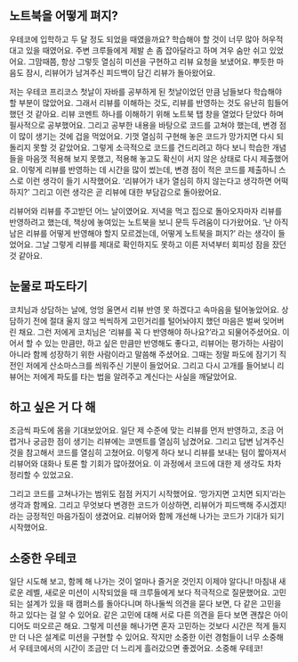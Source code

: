 ## 노트북을 어떻게 펴지?

우테코에 입학하고 두 달 정도 되었을 때였을까요?
학습해야 할 것이 너무 많아 허우적대고 있을 때였어요.
주변 크루들에게 제발 손 좀 잡아달라고 하며 겨우 숨만 쉬고 있었어요.
그맘때쯤, 항상 그렇듯 열심히 미션을 구현하고 리뷰 요청을 보냈어요.
뿌듯한 마음도 잠시, 리뷰어가 남겨주신 피드백이 담긴 리뷰가 돌아왔어요.

저는 우테코 프리코스 첫날이 자바를 공부하게 된 첫날이었던 만큼 남들보다 학습해야 할 부분이 많았어요.
그래서 리뷰를 이해하는 것도, 리뷰를 반영하는 것도 유난히 힘들어했던 것 같아요.
리뷰 코멘트 하나를 이해하기 위해 노트북 탭 창을 열었다 닫았다 하며 필사적으로 공부했어요.
그리고 공부한 내용을 바탕으로 코드를 고쳐야 했는데, 변경 점이 많이 생기는 것에 겁을 먹었어요.
기껏 열심히 구현해 놓은 코드가 망가지면 다시 되돌리지 못할 것 같았어요.
그렇게 소극적으로 코드를 건드리려고 하다 보니 학습한 개념들을 마음껏 적용해 보지 못했고, 적용해 놓고도 확신이 서지 않은 상태로 다시 제출했어요.
이렇게 리뷰를 반영하는 데 시간을 많이 썼는데, 변경 점이 적은 코드를 제출하니 스스로 이런 생각이 들기 시작했어요.
‘리뷰어가 내가 열심히 하지 않는다고 생각하면 어떡하지?’ 그리고 이런 생각은 곧 리뷰에 대한 부담감으로 돌아왔어요.

리뷰어와 리뷰를 주고받던 어느 날이였어요.
저녁을 먹고 집으로 돌아오자마자 리뷰를 반영하려고 했는데, 책상에 놓여있는 노트북을 보니 문득 두려움이 다가왔어요.
‘난 아직 남은 리뷰를 어떻게 반영해야 할지 모르겠는데, 어떻게 노트북을 펴지?’ 라는 생각이 들었어요.
그날 그렇게 리뷰를 제대로 확인하지도 못하고 이른 저녁부터 회피성 잠을 잤던 것 같아요.

## 눈물로 파도타기

코치님과 상담하는 날에, 엉엉 울면서 리뷰 반영 못 하겠다고 속마음을 털어놓았어요.
상담하기 전에 절대 울지 않고 씩씩하게 고민거리를 털어놔야지 했던 마음은 벌써 잊어버린 채요.
그런 저에게 코치님은 ‘리뷰를 꼭 다 반영해야 하나요?’라고 되물어주셨어요.
이어서 할 수 있는 만큼만, 하고 싶은 만큼만 반영해도 좋다고, 리뷰어는 평가하는 사람이 아니라 함께 성장하기 위한 사람이라고 말씀해 주셨어요.
그때는 정말 파도에 잠기기 직전인 저에게 산소마스크를 씌워주신 기분이 들었어요.
그리고 다시 고개를 들어보니 리뷰어는 저에게 파도를 타는 법을 알려주고 계신다는 사실을 깨달았어요.

## 하고 싶은 거 다 해

조금씩 파도에 몸을 기대보았어요.
일단 제 수준에 맞는 리뷰를 먼저 반영하고, 조금 어렵거나 궁금한 점이 생기는 리뷰에는 코멘트를 열심히 남겼어요.
그리고 답변 남겨주신 것을 참고해서 코드를 열심히 고쳤어요.
이렇게 하다 보니 리뷰를 보내는 텀이 짧아져서 리뷰어와 대화나 토론 할 기회가 많아졌어요.
이 과정에서 코드에 대한 제 생각도 차차 정리할 수 있었고요.

그리고 코드를 고쳐나가는 범위도 점점 커지기 시작했어요.
‘망가지면 고치면 되지’라는 생각과 함께요.
그리고 무엇보다 변경한 코드가 이상하면, 리뷰어가 피드백해 주시겠지! 라는 긍정적인 마음가짐이 생겼어요.
리뷰어와 함께 개선해 나가는 코드가 기대가 되기 시작했어요.

## 소중한 우테코

일단 시도해 보고, 함께 해 나가는 것이 얼마나 즐거운 것인지 이제야 알다니!
마침내 새로운 레벨, 새로운 미션이 시작되었을 때 크루들에게 보다 적극적으로 질문했어요.
고민되는 설계가 있을 때 캠퍼스를 돌아다니며 하나둘씩 의견을 묻다 보면, 다 같은 고민을 하고 있다는 걸 알 수 있어요.
같은 고민에 대해 서로 다른 의견을 듣다 보면 괜찮은 아이디어도 떠오르곤 해요.
그렇게 미션을 해나가면 혼자 고민하는 것보다 시간은 적게 들지만 더 나은 설계로 미션을 구현할 수 있어요.
작지만 소중한 이런 경험들이 너무 소중해서 우테코에서의 시간이 조금만 더 느리게 흘러갔으면 좋겠어요.
소중해 우테코!
